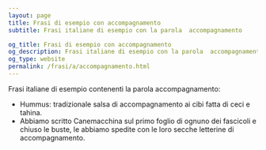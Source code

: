 ```yaml
---
layout: page
title: Frasi di esempio con accompagnamento 
subtitle: Frasi italiane di esempio con la parola  accompagnamento

og_title: Frasi di esempio con accompagnamento 
og_description: Frasi italiane di esempio con la parola  accompagnamento
og_type: website
permalink: /frasi/a/accompagnamento.html
---
```


Frasi italiane di esempio contenenti la parola accompagnamento:


- Hummus: tradizionale salsa di accompagnamento ai cibi fatta di ceci e tahina.
- Abbiamo scritto Canemacchina sul primo foglio di ognuno dei fascicoli e chiuso le buste, le abbiamo spedite con le loro secche letterine di accompagnamento.
